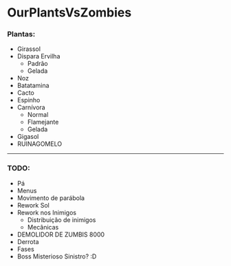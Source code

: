 # OurPlantsVsZombies<br>
### Plantas:
- Girassol
- Dispara Ervilha
  - Padrão
  - Gelada
- Noz
- Batatamina
- Cacto
- Espinho
- Carnívora
  - Normal
  - Flamejante 
  - Gelada
- Gigasol
- RUINAGOMELO

---

### TODO:  
- Pá  
- Menus  
- Movimento de parábola  
- Rework Sol  
- Rework nos Inimigos
  - Distribuição de inimigos
  - Mecânicas  
- DEMOLIDOR DE ZUMBIS 8000  
- Derrota  
- Fases  
- Boss Misterioso Sinistro? :D

